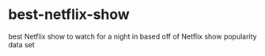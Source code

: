 # best-netflix-show
best Netflix show to watch for a night in based off of Netflix show popularity data set
